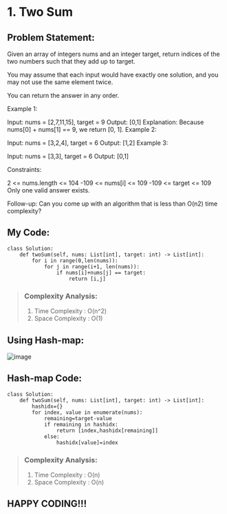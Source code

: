 # 1. Two Sum
## Problem Statement:
Given an array of integers nums and an integer target, return indices of the two numbers such that they add up to target.

You may assume that each input would have exactly one solution, and you may not use the same element twice.

You can return the answer in any order.

 

Example 1:

Input: nums = [2,7,11,15], target = 9
Output: [0,1]
Explanation: Because nums[0] + nums[1] == 9, we return [0, 1].
Example 2:

Input: nums = [3,2,4], target = 6
Output: [1,2]
Example 3:

Input: nums = [3,3], target = 6
Output: [0,1]
 

Constraints:

2 <= nums.length <= 104
-109 <= nums[i] <= 109
-109 <= target <= 109
Only one valid answer exists.
 

Follow-up: Can you come up with an algorithm that is less than O(n2) time complexity?

## My Code:
```
class Solution:
    def twoSum(self, nums: List[int], target: int) -> List[int]:
        for i in range(0,len(nums)):
            for j in range(i+1, len(nums)):
                if nums[i]+nums[j] == target:
                    return [i,j]
```
> ### Complexity Analysis:
>    1. Time Complexity : O(n^2)
>    2. Space Complexity : O(1)                  
## Using Hash-map:
![image](https://drive.google.com/uc?export=view&id=14irjgDmkFfbWonYJ8gzu2U_4NvBPOtW-)
## Hash-map Code:
```
class Solution:
    def twoSum(self, nums: List[int], target: int) -> List[int]:
        hashidx={}
        for index, value in enumerate(nums):
            remaining=target-value
            if remaining in hashidx:
                return [index,hashidx[remaining]]
            else:
                hashidx[value]=index
```
> ### Complexity Analysis:
>    1. Time Complexity : O(n)
>    2. Space Complexity : O(n) 
## HAPPY CODING!!!